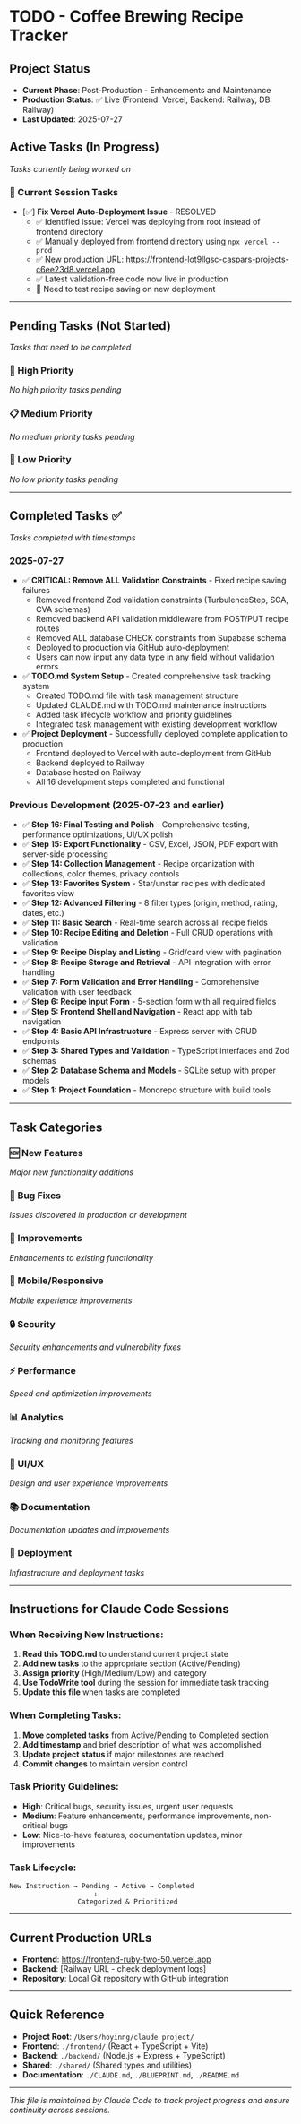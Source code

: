 # TODO - Coffee Brewing Recipe Tracker

## Project Status
- **Current Phase**: Post-Production - Enhancements and Maintenance
- **Production Status**: ✅ Live (Frontend: Vercel, Backend: Railway, DB: Railway)
- **Last Updated**: 2025-07-27

## Active Tasks (In Progress)
*Tasks currently being worked on*

### 🔄 Current Session Tasks
- [✅] **Fix Vercel Auto-Deployment Issue** - RESOLVED
  - ✅ Identified issue: Vercel was deploying from root instead of frontend directory
  - ✅ Manually deployed from frontend directory using `npx vercel --prod`
  - ✅ New production URL: https://frontend-lot9llgsc-caspars-projects-c6ee23d8.vercel.app
  - ✅ Latest validation-free code now live in production
  - 🔄 Need to test recipe saving on new deployment

---

## Pending Tasks (Not Started)
*Tasks that need to be completed*

### 🚀 High Priority
*No high priority tasks pending*

### 📋 Medium Priority
*No medium priority tasks pending*

### 🔧 Low Priority
*No low priority tasks pending*

---

## Completed Tasks ✅
*Tasks completed with timestamps*

### 2025-07-27
- ✅ **CRITICAL: Remove ALL Validation Constraints** - Fixed recipe saving failures
  - Removed frontend Zod validation constraints (TurbulenceStep, SCA, CVA schemas)
  - Removed backend API validation middleware from POST/PUT recipe routes
  - Removed ALL database CHECK constraints from Supabase schema
  - Deployed to production via GitHub auto-deployment
  - Users can now input any data type in any field without validation errors
- ✅ **TODO.md System Setup** - Created comprehensive task tracking system
  - Created TODO.md file with task management structure
  - Updated CLAUDE.md with TODO.md maintenance instructions
  - Added task lifecycle workflow and priority guidelines
  - Integrated task management with existing development workflow
- ✅ **Project Deployment** - Successfully deployed complete application to production
  - Frontend deployed to Vercel with auto-deployment from GitHub
  - Backend deployed to Railway
  - Database hosted on Railway
  - All 16 development steps completed and functional

### Previous Development (2025-07-23 and earlier)
- ✅ **Step 16: Final Testing and Polish** - Comprehensive testing, performance optimizations, UI/UX polish
- ✅ **Step 15: Export Functionality** - CSV, Excel, JSON, PDF export with server-side processing
- ✅ **Step 14: Collection Management** - Recipe organization with collections, color themes, privacy controls
- ✅ **Step 13: Favorites System** - Star/unstar recipes with dedicated favorites view
- ✅ **Step 12: Advanced Filtering** - 8 filter types (origin, method, rating, dates, etc.)
- ✅ **Step 11: Basic Search** - Real-time search across all recipe fields
- ✅ **Step 10: Recipe Editing and Deletion** - Full CRUD operations with validation
- ✅ **Step 9: Recipe Display and Listing** - Grid/card view with pagination
- ✅ **Step 8: Recipe Storage and Retrieval** - API integration with error handling
- ✅ **Step 7: Form Validation and Error Handling** - Comprehensive validation with user feedback
- ✅ **Step 6: Recipe Input Form** - 5-section form with all required fields
- ✅ **Step 5: Frontend Shell and Navigation** - React app with tab navigation
- ✅ **Step 4: Basic API Infrastructure** - Express server with CRUD endpoints
- ✅ **Step 3: Shared Types and Validation** - TypeScript interfaces and Zod schemas
- ✅ **Step 2: Database Schema and Models** - SQLite setup with proper models
- ✅ **Step 1: Project Foundation** - Monorepo structure with build tools

---

## Task Categories

### 🆕 New Features
*Major new functionality additions*

### 🐛 Bug Fixes
*Issues discovered in production or development*

### 🔧 Improvements
*Enhancements to existing functionality*

### 📱 Mobile/Responsive
*Mobile experience improvements*

### 🔒 Security
*Security enhancements and vulnerability fixes*

### ⚡ Performance
*Speed and optimization improvements*

### 📊 Analytics
*Tracking and monitoring features*

### 🎨 UI/UX
*Design and user experience improvements*

### 📚 Documentation
*Documentation updates and improvements*

### 🚀 Deployment
*Infrastructure and deployment tasks*

---

## Instructions for Claude Code Sessions

### When Receiving New Instructions:
1. **Read this TODO.md** to understand current project state
2. **Add new tasks** to the appropriate section (Active/Pending)
3. **Assign priority** (High/Medium/Low) and category
4. **Use TodoWrite tool** during the session for immediate task tracking
5. **Update this file** when tasks are completed

### When Completing Tasks:
1. **Move completed tasks** from Active/Pending to Completed section
2. **Add timestamp** and brief description of what was accomplished
3. **Update project status** if major milestones are reached
4. **Commit changes** to maintain version control

### Task Priority Guidelines:
- **High**: Critical bugs, security issues, urgent user requests
- **Medium**: Feature enhancements, performance improvements, non-critical bugs
- **Low**: Nice-to-have features, documentation updates, minor improvements

### Task Lifecycle:
```
New Instruction → Pending → Active → Completed
                     ↓
                 Categorized & Prioritized
```

---

## Current Production URLs
- **Frontend**: https://frontend-ruby-two-50.vercel.app
- **Backend**: [Railway URL - check deployment logs]
- **Repository**: Local Git repository with GitHub integration

---

## Quick Reference
- **Project Root**: `/Users/hoyinng/claude project/`
- **Frontend**: `./frontend/` (React + TypeScript + Vite)
- **Backend**: `./backend/` (Node.js + Express + TypeScript)
- **Shared**: `./shared/` (Shared types and utilities)
- **Documentation**: `./CLAUDE.md`, `./BLUEPRINT.md`, `./README.md`

---

*This file is maintained by Claude Code to track project progress and ensure continuity across sessions.*
